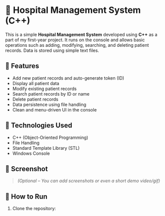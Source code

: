 # 🏥 Hospital Management System (C++)

This is a simple **Hospital Management System** developed using **C++** as a part of my first-year project. It runs on the console and allows basic operations such as adding, modifying, searching, and deleting patient records. Data is stored using simple text files.

## 📌 Features
- Add new patient records and auto-generate token (ID)
- Display all patient data
- Modify existing patient records
- Search patient records by ID or name
- Delete patient records
- Data persistence using file handling
- Clean and menu-driven UI in the console

## 📂 Technologies Used
- C++ (Object-Oriented Programming)
- File Handling
- Standard Template Library (STL)
- Windows Console

## 📸 Screenshot
> *(Optional – You can add screenshots or even a short demo video/gif)*

## 🔧 How to Run
1. Clone the repository:
